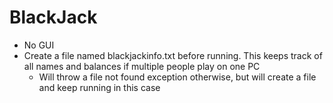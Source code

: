 # BlackJack

- No GUI
- Create a file named blackjackinfo.txt before running. This keeps track of all names and balances if multiple people play on one PC
  - Will throw a file not found exception otherwise, but will create a file and keep running in this case
